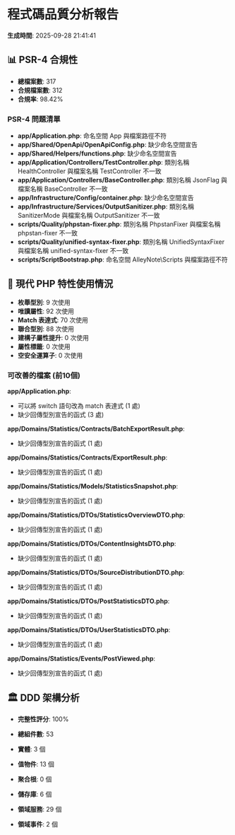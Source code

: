 # 程式碼品質分析報告

**生成時間**: 2025-09-28 21:41:41

## 📊 PSR-4 合規性

- **總檔案數**: 317
- **合規檔案數**: 312
- **合規率**: 98.42%

### PSR-4 問題清單

- **app/Application.php**: 命名空間 App 與檔案路徑不符
- **app/Shared/OpenApi/OpenApiConfig.php**: 缺少命名空間宣告
- **app/Shared/Helpers/functions.php**: 缺少命名空間宣告
- **app/Application/Controllers/TestController.php**: 類別名稱 HealthController 與檔案名稱 TestController 不一致
- **app/Application/Controllers/BaseController.php**: 類別名稱 JsonFlag 與檔案名稱 BaseController 不一致
- **app/Infrastructure/Config/container.php**: 缺少命名空間宣告
- **app/Infrastructure/Services/OutputSanitizer.php**: 類別名稱 SanitizerMode 與檔案名稱 OutputSanitizer 不一致
- **scripts/Quality/phpstan-fixer.php**: 類別名稱 PhpstanFixer 與檔案名稱 phpstan-fixer 不一致
- **scripts/Quality/unified-syntax-fixer.php**: 類別名稱 UnifiedSyntaxFixer 與檔案名稱 unified-syntax-fixer 不一致
- **scripts/ScriptBootstrap.php**: 命名空間 AlleyNote\Scripts 與檔案路徑不符

## 🚀 現代 PHP 特性使用情況

- **枚舉型別**: 9 次使用
- **唯讀屬性**: 92 次使用
- **Match 表達式**: 70 次使用
- **聯合型別**: 88 次使用
- **建構子屬性提升**: 0 次使用
- **屬性標籤**: 0 次使用
- **空安全運算子**: 0 次使用

### 可改善的檔案 (前10個)

**app/Application.php**:
  - 可以將 switch 語句改為 match 表達式 (1 處)
  - 缺少回傳型別宣告的函式 (3 處)

**app/Domains/Statistics/Contracts/BatchExportResult.php**:
  - 缺少回傳型別宣告的函式 (1 處)

**app/Domains/Statistics/Contracts/ExportResult.php**:
  - 缺少回傳型別宣告的函式 (1 處)

**app/Domains/Statistics/Models/StatisticsSnapshot.php**:
  - 缺少回傳型別宣告的函式 (1 處)

**app/Domains/Statistics/DTOs/StatisticsOverviewDTO.php**:
  - 缺少回傳型別宣告的函式 (1 處)

**app/Domains/Statistics/DTOs/ContentInsightsDTO.php**:
  - 缺少回傳型別宣告的函式 (1 處)

**app/Domains/Statistics/DTOs/SourceDistributionDTO.php**:
  - 缺少回傳型別宣告的函式 (1 處)

**app/Domains/Statistics/DTOs/PostStatisticsDTO.php**:
  - 缺少回傳型別宣告的函式 (1 處)

**app/Domains/Statistics/DTOs/UserStatisticsDTO.php**:
  - 缺少回傳型別宣告的函式 (1 處)

**app/Domains/Statistics/Events/PostViewed.php**:
  - 缺少回傳型別宣告的函式 (1 處)

## 🏛️ DDD 架構分析

- **完整性評分**: 100%
- **總組件數**: 53

- **實體**: 3 個
- **值物件**: 13 個
- **聚合根**: 0 個
- **儲存庫**: 6 個
- **領域服務**: 29 個
- **領域事件**: 2 個

